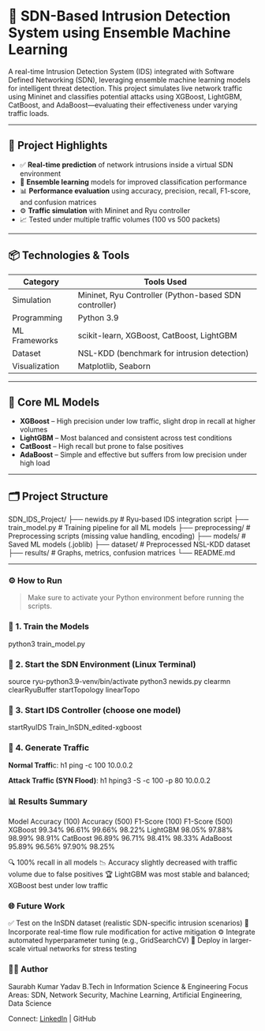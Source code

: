 # 🔐 SDN-Based Intrusion Detection System using Ensemble Machine Learning

A real-time Intrusion Detection System (IDS) integrated with Software Defined Networking (SDN), leveraging ensemble machine learning models for intelligent threat detection. This project simulates live network traffic using Mininet and classifies potential attacks using XGBoost, LightGBM, CatBoost, and AdaBoost—evaluating their effectiveness under varying traffic loads.

---

## 🚀 Project Highlights

- ✅ **Real-time prediction** of network intrusions inside a virtual SDN environment
- 🧠 **Ensemble learning** models for improved classification performance
- 📊 **Performance evaluation** using accuracy, precision, recall, F1-score, and confusion matrices
- ⚙️ **Traffic simulation** with Mininet and Ryu controller
- 📈 Tested under multiple traffic volumes (100 vs 500 packets)

---

## 📦 Technologies & Tools

| Category          | Tools Used                                             |
|-------------------|--------------------------------------------------------|
| Simulation        | Mininet, Ryu Controller (Python-based SDN controller)  |
| Programming       | Python 3.9                                             |
| ML Frameworks     | scikit-learn, XGBoost, CatBoost, LightGBM              |
| Dataset           | NSL-KDD (benchmark for intrusion detection)            |
| Visualization     | Matplotlib, Seaborn                                    |

---

## 🧠 Core ML Models

- **XGBoost** – High precision under low traffic, slight drop in recall at higher volumes  
- **LightGBM** – Most balanced and consistent across test conditions  
- **CatBoost** – High recall but prone to false positives  
- **AdaBoost** – Simple and effective but suffers from low precision under high load

---

## 🗂️ Project Structure
SDN_IDS_Project/
├── newids.py # Ryu-based IDS integration script
├── train_model.py # Training pipeline for all ML models
├── preprocessing/ # Preprocessing scripts (missing value handling, encoding)
├── models/ # Saved ML models (.joblib)
├── dataset/ # Preprocessed NSL-KDD dataset
├── results/ # Graphs, metrics, confusion matrices
└── README.md

---

### ⚙️ How to Run

> Make sure to activate your Python environment before running the scripts.

### 🧪 1. Train the Models
python3 train_model.py

### 🧠 2. Start the SDN Environment (Linux Terminal)
source ryu-python3.9-venv/bin/activate
python3 newids.py
clearmn
clearRyuBuffer
startTopology linearTopo

### 📡 3. Start IDS Controller (choose one model)
startRyuIDS Train_InSDN_edited-xgboost

### 🔄 4. Generate Traffic
**Normal Traffi**c:
h1 ping -c 100 10.0.0.2

**Attack Traffic (SYN Flood)**:
h1 hping3 -S -c 100 -p 80 10.0.0.2

### 📊 Results Summary
Model	     Accuracy (100)	 Accuracy (500)	 F1-Score (100)	 F1-Score (500)
XGBoost	       99.34%	         96.61%	        99.66%	        98.22%
LightGBM	     98.05%	         97.88%	        98.99%	        98.91%
CatBoost	     96.89%	         96.71%	        98.41%	        98.33%
AdaBoost	     95.89%	         96.56%	        97.90%	        98.25%

🔍 100% recall in all models
📉 Accuracy slightly decreased with traffic volume due to false positives
🏆 LightGBM was most stable and balanced; XGBoost best under low traffic

### 🌐 Future Work
✅ Test on the InSDN dataset (realistic SDN-specific intrusion scenarios)
🧪 Incorporate real-time flow rule modification for active mitigation
⚙️ Integrate automated hyperparameter tuning (e.g., GridSearchCV)
📡 Deploy in larger-scale virtual networks for stress testing

### 🙋‍♂️ Author
Saurabh Kumar Yadav
B.Tech in Information Science & Engineering
Focus Areas: SDN, Network Security, Machine Learning, Artificial Engineering, Data Science

Connect: [LinkedIn](https://www.linkedin.com/in/saurabh-kumar-yadav-201026255/) | GitHub
